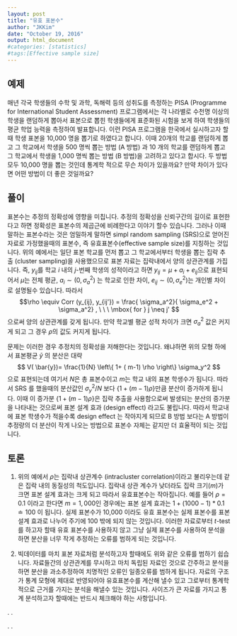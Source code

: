 ```yaml
---
layout: post 
title: "유효 표본수"
author: "JKKim"
date: "October 19, 2016"
output: html_document
#categories: [statistics]
#tags:[Effective sample size]
---
```





## 예제 


매년 각국 학생들의 수학 및 과학, 독해력 등의 성취도를 측정하는 PISA (Programme for International Student Assessment) 프로그램에서는 각 나라별로 수천명 이상의 학생을 랜덤하게 뽑아서 표본으로 뽑힌 학생들에게 표준화된 시험을 보게 하여 학생들의 평균 학업 능력을 측정하여 발표합니다. 이런 PISA 프로그램을 한국에서 실시하고자 할때 학생 표본을 10,000 명을 뽑기로 하였다고 합니다. 이때 20개의 학교를 랜덤하게 뽑고 그 학교에서 학생을 500 명씩 뽑는 방법 (A 방법) 과 10 개의 학교를 랜덤하게 뽑고 그 학교에서 학생을 1,000 명씩 뽑는 방법 (B 방법)을 고려하고 있다고 합시다. 두 방법 모두 10,000 명을 뽑는 것인데 통계학 적으로 무슨 차이가 있을까요? 만약 차이가 있다면 어떤 방법이 더 좋은 것일까요?






## 풀이  


표본수는 추정의 정확성에 영향을 미칩니다. 추정의 정확성을 신뢰구간의 길이로 표현한다고 하면 정확성은 표본수의 제곱근에 비례한다고 이야기 할수 있습니다. 그러나 이때 말하는 표본수라는 것은 엄밀하게 말하면 simpl random sampling (SRS)으로 얻어진 자료로 가정했을때의 표본수, 즉 유효표본수(effective sample size)를 지칭하는 것입니다. 위의 예에서는 일단 표본 학교를 먼저 뽑고 그 학교에서부터 학생을 뽑는 집락 추출 (cluster sampling)을 사용했으므로 표본 자료는 집락내에서 양의 상관관계를 가집니다. 즉, $y_{ij}$를 학교 $i$ 내의 $j$-번째 학생의 성적이라고 하면 $y_{ij} = \mu+ a_i + e_{ij}$으로 표현되어서 $\mu$는 전체 평균, $a_i\sim (0, \sigma_a^2)$ 는 학교로 인한 차이, $e_{ij}\sim (0, \sigma_e^2)$는 개인별 차이로 설명될수 있습니다. 따라서 
$$\rho \equiv Corr (y_{ij}, y_{ij'}) = \frac{ \sigma_a^2}{ \sigma_e^2 + \sigma_a^2} , \ \  \ \mbox{ for } j \neq j' $$
으로써 양의 상관관계를 갖게 됩니다. 만약 학교별 평균 성적 차이가 크면 $\sigma_a^2$ 값은 커지게 되고 그 경우 $\rho$의 값도 커지게 됩니다. 

문제는 이러한 경우 추정치의 정확성을 저해한다는 것입니다. 왜냐하면 위의 모형 하에서 표본평균 $\bar{y}$ 의 분산은 대략 
$$ V( \bar{y})=  \frac{1}{N} \left\{ 1+ ( m-1) \rho \right\} \sigma_y^2 
$$
으로 표현되는데 여기서 $N$은 총 표본수이고 $m$는 학교 내의 표본 학생수가 됩니다. 따라서 SRS 를 했을때의 분산값인 $\sigma_y^2/N$ 보다 $\left\{ 1+ ( m-1) \rho \right\}$만큼 분산이 증가하게 됩니다. 이때 이 증가분 $\{ 1+ ( m-1) \rho \}$은 집락 추출을 사용함으로써 발생되는 분산의 증가분을 나타내는 것으로써 표본 설계 효과 (design effect) 라고도 불립니다. 
따라서 학교내에 표본 학생수가 적을수록 design effect 는 작아지게 되므로 B 방법 보다는 A 방법이 추정량의 더 분산이 작게 나오는 방법으로 표본수 자체는 같지만 더 효율적이 되는 것입니다. 


## 토론 

1. 위의 예에서 $\rho$는 집락내 상관계수 (intracluster correlation)이라고 불리우는데 같은 집락 내의 동질성의 척도입니다. 집락내 상관 계수가 낮더라도 집락 크기($m$)가 크면 표본 설계 효과는 크게 되고 따라서 유효표본수는 작아집니다.  예를 들어 $\rho = 0.1$ 이라고 한다면 $m=1,000$인 경우에는 표본 설계 효과는 $1+ (1000-1)*0.1 \doteq 100$ 이 됩니다. 실제 표본수가 10,000 이라도 유효 표본수는 실제 표본수를 표본 설계 효과로 나누어 주기에  100 밖에 되지 않는 것입니다. 이러한 자료로부터 $t$-test 를 하고자 할때 유효 표본수를 사용하지 않고 그냥 실제 표본수를 사용하여 분석을 하면 분산을 너무 작게 추정하는 오류를 범하게 되는 것입니다.  


2. 빅데이터를 마치 표본 자료처럼 분석하고자 할때에도 위와 같은 오류를 범하기 쉽습니다. 자료들간의 상관관계를 무시하고 마치 독립된 자료인 것으로 간주하고 분석을 하면 분산을 과소추정하여 치명적인 오류인 일종오류를 범하게 됩니다. 자료의 구조가 통계 모형에 제대로 반영되어야 유효표본수를 계산해 낼수 있고 그로부터 통계학적으로 근거를 가지는 분석을 해낼수 있는 것입니다. 사이즈가 큰 자료를 가지고 통계 분석하고자 할때에는 반드시 체크해야 하는 사항입니다. 


.
.



.
.










